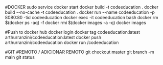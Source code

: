 #DOCKER
sudo service docker start
docker build -t codeeducation .
docker build --no-cache -t codeeducation .
docker run --name codeeducation -p 8080:80 -tid codeeducation
docker exec -it codeeducation bash
docker rm $(docker ps -aq) -f
docker rmi $(docker images -a -q)
docker images

#Push to docker hub
docker login
docker tag codeeducation:latest arthurranzini/codeeducation:latest
docker push arthurranzini/codeeducation
docker run /codeeducation

#GIT
#REMOTO / ADICIONAR REMOTO
git checkout master
git branch -m main
git status

